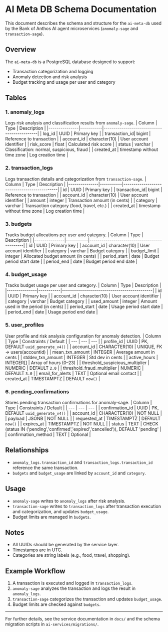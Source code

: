 # AI Meta DB Schema Documentation

This document describes the schema and structure for the `ai-meta-db` used by the Bank of Anthos AI agent microservices (`anomaly-sage` and `transaction-sage`).

## Overview
The `ai-meta-db` is a PostgreSQL database designed to support:
- Transaction categorization and logging
- Anomaly detection and risk analysis
- Budget tracking and usage per user and category

## Tables

### 1. anomaly_logs
Logs risk analysis and classification results from `anomaly-sage`.
| Column         | Type      | Description                                 |
|---------------|-----------|---------------------------------------------|
| log_id        | UUID      | Primary key                                 |
| transaction_id| bigint    | Reference to transaction                    |
| account_id    | character(10) | User account identifier                  |
| risk_score    | float     | Calculated risk score                       |
| status        | varchar   | Classification: normal, suspicious, fraud   |
| created_at    | timestamp without time zone | Log creation time         |

### 2. transaction_logs
Logs transaction details and categorization from `transaction-sage`.
| Column         | Type      | Description                                 |
|---------------|-----------|---------------------------------------------|
| id            | UUID      | Primary key                                 |
| transaction_id| bigint    | Reference to transaction                    |
| account_id    | character(10) | User account identifier                  |
| amount        | integer   | Transaction amount (in cents)                |
| category      | varchar   | Transaction category (food, travel, etc.)   |
| created_at    | timestamp without time zone | Log creation time         |

### 3. budgets
Tracks budget allocations per user and category.
| Column         | Type      | Description                                 |
|---------------|-----------|---------------------------------------------|
| id            | UUID      | Primary key                                 |
| account_id    | character(10) | User account identifier                  |
| category      | varchar   | Budget category                             |
| budget_limit  | integer   | Allocated budget amount (in cents)           |
| period_start  | date      | Budget period start date                    |
| period_end    | date      | Budget period end date                      |

### 4. budget_usage
Tracks budget usage per user and category.
| Column         | Type      | Description                                 |
|---------------|-----------|---------------------------------------------|
| id            | UUID      | Primary key                                 |
| account_id    | character(10) | User account identifier                  |
| category      | varchar   | Budget category                             |
| used_amount   | integer   | Amount used in the period (in cents)         |
| period_start  | date      | Usage period start date                     |
| period_end    | date      | Usage period end date                       |

### 5. user_profiles
User profile and risk analysis configuration for anomaly detection.
| Column | Type | Constraints / Default |
| --- | --- | --- |
| profile_id | UUID | PK, DEFAULT `uuid_generate_v4()` |
| account_id | CHARACTER(10) | UNIQUE, FK → users(accountid) |
| mean_txn_amount | INTEGER | Average amount in cents |
| stddev_txn_amount | INTEGER | Std dev in cents |
| active_hours | INTEGER[] | Array of hours (0–23) |
| threshold_suspicious_multiplier | NUMERIC | DEFAULT `2.0` |
| threshold_fraud_multiplier | NUMERIC | DEFAULT `3.0` |
| email_for_alerts | TEXT | Optional email contact |
| created_at | TIMESTAMPTZ | DEFAULT `now()` |

### 6. pending_confirmations
Stores pending transaction confirmations for anomaly-sage.
| Column | Type | Constraints / Default |
| --- | --- | --- |
| confirmation_id | UUID | PK, DEFAULT `uuid_generate_v4()` |
| account_id | CHARACTER(10) | NOT NULL |
| payload | JSONB | NOT NULL |
| requested_at | TIMESTAMPTZ | DEFAULT `now()` |
| expires_at | TIMESTAMPTZ | NOT NULL |
| status | TEXT | CHECK (status IN ('pending','confirmed','expired','cancelled')), DEFAULT 'pending' |
| confirmation_method | TEXT | Optional |

## Relationships
- `anomaly_logs.transaction_id` and `transaction_logs.transaction_id` reference the same transaction.
- `budgets` and `budget_usage` are linked by `account_id` and `category`.

## Usage
- `anomaly-sage` writes to `anomaly_logs` after risk analysis.
- `transaction-sage` writes to `transaction_logs` after transaction execution and categorization, and updates `budget_usage`.
- Budget limits are managed in `budgets`.

## Notes
- All UUIDs should be generated by the service layer.
- Timestamps are in UTC.
- Categories are string labels (e.g., food, travel, shopping).

## Example Workflow
1. A transaction is executed and logged in `transaction_logs`.
2. `anomaly-sage` analyzes the transaction and logs the result in `anomaly_logs`.
3. `transaction-sage` categorizes the transaction and updates `budget_usage`.
4. Budget limits are checked against `budgets`.

---
For further details, see the service documentation in `docs/` and the schema migration scripts in `ai-services/migrations/`.
